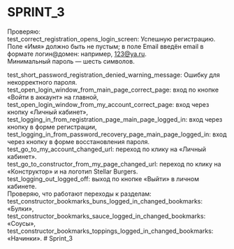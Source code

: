 # SPRINT_3  
Проверяю:  
test_correct_registration_opens_login_screen: Успешную регистрацию.  
Поле «Имя» должно быть не пустым; в поле Email введён email в формате логин@домен: например, 123@ya.ru.  
Минимальный пароль — шесть символов.  

test_short_password_registration_denied_warning_message: Ошибку для некорректного пароля.  
test_open_login_window_from_main_page_correct_page: вход по кнопке «Войти в аккаунт» на главной,  
test_open_login_window_from_my_account_correct_page: вход через кнопку «Личный кабинет»,  
test_logging_in_from_registration_page_main_page_logged_in: вход через кнопку в форме регистрации,  
test_logging_in_from_password_recovery_page_main_page_logged_in: вход через кнопку в форме восстановления пароля.  
test_go_to_my_account_changed_url: переход по клику на «Личный кабинет».  
test_go_to_constructor_from_my_page_changed_url: переход по клику на «Конструктор» и на логотип Stellar Burgers.  
test_logging_out_logged_off: выход по кнопке «Выйти» в личном кабинете.  
Проверяю, что работают переходы к разделам:  
test_constructor_bookmarks_buns_logged_in_changed_bookmarks: «Булки»,  
test_constructor_bookmarks_sauce_logged_in_changed_bookmarks: «Соусы»,  
test_constructor_bookmarks_toppings_logged_in_changed_bookmarks: «Начинки».  # Sprint_3
